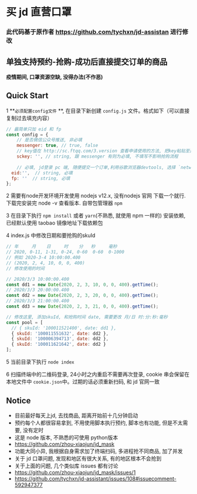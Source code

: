 
# 买 jd 直营口罩

### 此代码基于原作者 https://github.com/tychxn/jd-assistan 进行修改

## 单独支持预约-抢购-成功后直接提交订单的商品

**疫情期间, 口罩资源空缺, 没得办法(不作恶)**

## Quick Start

1 **`必须配置config文件` **, 在目录下新创建 `config.js` 文件。格式如下（可以直接复制过去填充内容）

```js
// 最简单只加 eid 和 fp
const config = {
	// 是否微信公众号推送, 非必填
	messenger: true, // true, false 
	// key值在 http://sc.ftqq.com/3.version 查看申请使用的方法, 把key粘贴至这里, 关注网站中公众号即可
	sckey: '', // string, 跟 messenger 有则为必填, 不填写不影响抢购流程
	
	// 必填, jd登录 pc 端, 随便提交一个订单,利用谷歌浏览器devtools, 选择 `network`, 查看 submitOrder 接口, 把里面 `eid`, 和 `fp` 俩个字段分别粘贴过来
  eid:'',  // string, 必填
  fp: ''  // string, 必填
};
```

2 需要有node开发环境开发使用 nodejs v12.x, 没有nodejs 官网 下载一个就行. 下载完安装完 node -v 查看版本. 自带包管理器 `npm`

3 在目录下执行 `npm install` 或者 `yarn`(不熟悉, 就使用 npm 一样的) 安装依赖, 已经默认使用 taobao 镜像地址下载依赖包

4 index.js 中修改日期和要抢购的skuId
```js
// 年     月    日     时    分   秒     毫秒
// 2020, 0-11, 1-31, 0-24, 0-60  0-60  0-1000
// 例如 2020-3-4 10:00:00.400
// (2020, 2, 4, 10, 0, 0, 400)
// 修改使用的时间

// 2020/3/3 10:00:00.400
const dd1 = new Date(2020, 2, 3, 10, 0, 0, 400).getTime();
// 2020/3/3 20:00:00.400
const dd2 = new Date(2020, 2, 3, 20, 0, 0, 400).getTime();
// 2020/3/3 21:00:00.400
const dd3 = new Date(2020, 2, 3, 21, 0, 0, 400).getTime();

// 修改这里, 添加skuId, 和抢购时间 date, 需要更改 月/日 时:分:秒:毫秒
const pool = [
  // { skuId: '100011521400', date: dd1 },
  { skuId: '100011551632', date: dd2 },
  { skuId: '100006394713', date: dd2 },
  { skuId: '100011621642', date: dd2 }
];
```

5 当前目录下执行 `node index`

6 扫描终端中的二维码登录, 24小时之内重启不需要再次登录, cookie 串会保留在本地文件中 `cookie.json`中。过期的话必须重新扫码, 和 jd 官网一致

## Notice

* 目前最好每天上jd, 去找商品,  距离开始前十几分钟启动
* 预约每个人都很容易拿到, 不用使用脚本执行预约, 脚本也有功能, 但是不太需要, 没有定时
* 这是 node 版本, 不熟悉的可使用 python版本
* https://github.com/zhou-xiaojun/jd_mask
* 功能大同小异, 我根据自身需求加了终端扫码, 多进程抢不同商品, 加了并发
* 关于 jd 口罩问题, 发现和地区有很大关系, 有的地区根本不会抢到
* 关于上面的问题, 几个类似库 issues 都有讨论
* https://github.com/zhou-xiaojun/jd_mask/issues/1
* https://github.com/tychxn/jd-assistant/issues/108#issuecomment-592947377
